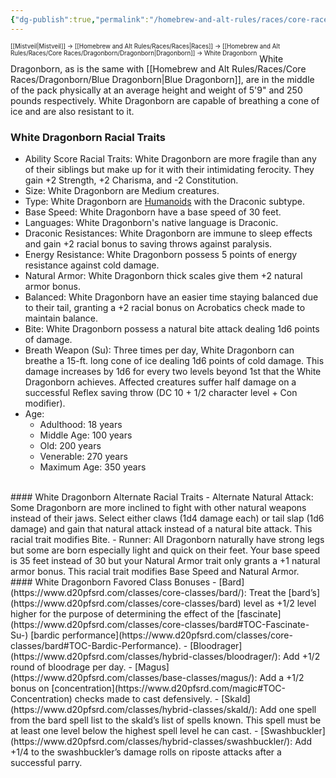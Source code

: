 ```yaml
---
{"dg-publish":true,"permalink":"/homebrew-and-alt-rules/races/core-races/dragonborn/white-dragonborn/"}
---
```


<sup><sup>[[Mistveil\|Mistveil]] → [[Homebrew and Alt Rules/Races/Races\|Races]] → [[Homebrew and Alt Rules/Races/Core Races/Dragonborn/Dragonborn\|Dragonborn]] → White Dragonborn</sup></sup>
White Dragonborn, as is the same with [[Homebrew and Alt Rules/Races/Core Races/Dragonborn/Blue Dragonborn\|Blue Dragonborn]], are in the middle of the pack physically at an average height and weight of 5'9" and 250 pounds respectively. White Dragonborn are capable of breathing a cone of ice and are also resistant to it. 
<br>
### White Dragonborn Racial Traits
- Ability Score Racial Traits: White Dragonborn are more fragile than any of their siblings but make up for it with their intimidating ferocity. They gain +2 Strength, +2 Charisma, and -2 Constitution.
- Size: White Dragonborn are Medium creatures.
- Type: White Dragonborn are [Humanoids](http://www.d20pfsrd.com/bestiary/rules-for-monsters/creature-types#TOC-Humanoid) with the Draconic subtype.
- Base Speed: White Dragonborn have a base speed of 30 feet.
- Languages: White Dragonborn's native language is Draconic.
- Draconic Resistances: White Dragonborn are immune to sleep effects and gain +2 racial bonus to saving throws against paralysis.
- Energy Resistance: White Dragonborn possess 5 points of energy resistance against cold damage.
- Natural Armor: White Dragonborn thick scales give them +2 natural armor bonus.
- Balanced: White Dragonborn have an easier time staying balanced due to their tail, granting a +2 racial bonus on Acrobatics check made to maintain balance.
- Bite: White Dragonborn possess a natural bite attack dealing 1d6 points of damage.
- Breath Weapon (Su): Three times per day, White Dragonborn can breathe a 15-ft. long cone of ice dealing 1d6 points of cold damage. This damage increases by 1d6 for every two levels beyond 1st that the White Dragonborn achieves. Affected creatures suffer half damage on a successful Reflex saving throw (DC 10 + 1/2 character level + Con modifier).
- Age:
    - Adulthood: 18 years
    - Middle Age: 100 years
    - Old: 200 years
    - Venerable: 270 years
    - Maximum Age: 350 years
<br>
#### White Dragonborn Alternate Racial Traits
- Alternate Natural Attack: Some Dragonborn are more inclined to fight with other natural weapons instead of their jaws. Select either claws (1d4 damage each) or tail slap (1d6 damage) and gain that natural attack instead of a natural bite attack. This racial trait modifies Bite.
- Runner: All Dragonborn naturally have strong legs but some are born especially light and quick on their feet. Your base speed is 35 feet instead of 30 but your Natural Armor trait only grants a +1 natural armor bonus. This racial trait modifies Base Speed and Natural Armor. 
<br>
#### White Dragonborn Favored Class Bonuses
- [Bard](https://www.d20pfsrd.com/classes/core-classes/bard/): Treat the [bard’s](https://www.d20pfsrd.com/classes/core-classes/bard) level as +1/2 level higher for the purpose of determining the effect of the [fascinate](https://www.d20pfsrd.com/classes/core-classes/bard#TOC-Fascinate-Su-) [bardic performance](https://www.d20pfsrd.com/classes/core-classes/bard#TOC-Bardic-Performance).
- [Bloodrager](https://www.d20pfsrd.com/classes/hybrid-classes/bloodrager/): Add +1/2 round of bloodrage per day.
- [Magus](https://www.d20pfsrd.com/classes/base-classes/magus/): Add a +1/2 bonus on [concentration](https://www.d20pfsrd.com/magic#TOC-Concentration) checks made to cast defensively.
- [Skald](https://www.d20pfsrd.com/classes/hybrid-classes/skald/): Add one spell from the bard spell list to the skald’s list of spells known. This spell must be at least one level below the highest spell level he can cast.
- [Swashbuckler](https://www.d20pfsrd.com/classes/hybrid-classes/swashbuckler/): Add +1/4 to the swashbuckler’s damage rolls on riposte attacks after a successful parry.